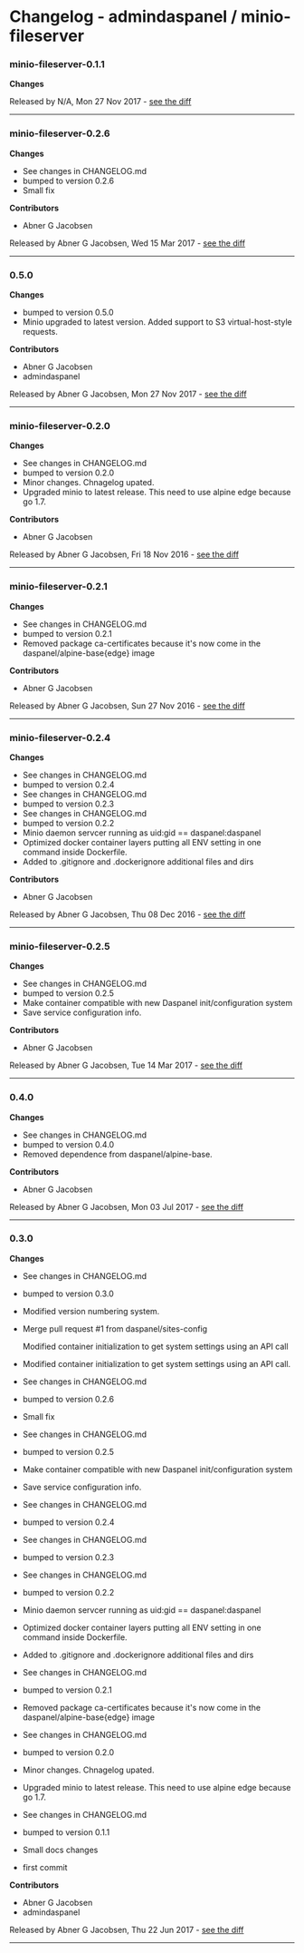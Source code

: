 # Changelog - admindaspanel / minio-fileserver

### minio-fileserver-0.1.1
__Changes__


Released by N/A, Mon 27 Nov 2017 -
[see the diff](https://github.com/admindaspanel/minio-fileserver/compare/...#diff)
______________

### minio-fileserver-0.2.6
__Changes__

- See changes in CHANGELOG.md
- bumped to version 0.2.6
- Small fix

__Contributors__

- Abner G Jacobsen

Released by Abner G Jacobsen, Wed 15 Mar 2017 -
[see the diff](https://github.com/admindaspanel/minio-fileserver/compare/...#diff)
______________

### 0.5.0
__Changes__

- bumped to version 0.5.0
- Minio upgraded to latest version. Added support to S3 virtual-host-style requests.

__Contributors__

- Abner G Jacobsen
- admindaspanel

Released by Abner G Jacobsen, Mon 27 Nov 2017 -
[see the diff](https://github.com/admindaspanel/minio-fileserver/compare/0.4.0...0.5.0#diff)
______________

### minio-fileserver-0.2.0
__Changes__

- See changes in CHANGELOG.md
- bumped to version 0.2.0
- Minor changes. Chnagelog upated.
- Upgraded minio to latest release. This need to use alpine edge because go 1.7.

__Contributors__

- Abner G Jacobsen

Released by Abner G Jacobsen, Fri 18 Nov 2016 -
[see the diff](https://github.com/admindaspanel/minio-fileserver/compare/...#diff)
______________

### minio-fileserver-0.2.1
__Changes__

- See changes in CHANGELOG.md
- bumped to version 0.2.1
- Removed package ca-certificates because it's now come in the daspanel/alpine-base{edge} image

__Contributors__

- Abner G Jacobsen

Released by Abner G Jacobsen, Sun 27 Nov 2016 -
[see the diff](https://github.com/admindaspanel/minio-fileserver/compare/...#diff)
______________

### minio-fileserver-0.2.4
__Changes__

- See changes in CHANGELOG.md
- bumped to version 0.2.4
- See changes in CHANGELOG.md
- bumped to version 0.2.3
- See changes in CHANGELOG.md
- bumped to version 0.2.2
- Minio daemon servcer running as uid:gid == daspanel:daspanel
- Optimized docker container layers putting all ENV setting in one command inside Dockerfile.
- Added to .gitignore and .dockerignore additional files and dirs

__Contributors__

- Abner G Jacobsen

Released by Abner G Jacobsen, Thu 08 Dec 2016 -
[see the diff](https://github.com/admindaspanel/minio-fileserver/compare/...#diff)
______________

### minio-fileserver-0.2.5
__Changes__

- See changes in CHANGELOG.md
- bumped to version 0.2.5
- Make container compatible with new Daspanel init/configuration system
- Save service configuration info.

__Contributors__

- Abner G Jacobsen

Released by Abner G Jacobsen, Tue 14 Mar 2017 -
[see the diff](https://github.com/admindaspanel/minio-fileserver/compare/...#diff)
______________

### 0.4.0
__Changes__

- See changes in CHANGELOG.md
- bumped to version 0.4.0
- Removed dependence from daspanel/alpine-base.

__Contributors__

- Abner G Jacobsen

Released by Abner G Jacobsen, Mon 03 Jul 2017 -
[see the diff](https://github.com/admindaspanel/minio-fileserver/compare/0.3.0...0.4.0#diff)
______________

### 0.3.0
__Changes__

- See changes in CHANGELOG.md
- bumped to version 0.3.0
- Modified version numbering system.
- Merge pull request #1 from daspanel/sites-config
  
  Modified container initialization to get system settings using an API call
- Modified container initialization to get system settings using an API call.
- See changes in CHANGELOG.md
- bumped to version 0.2.6
- Small fix
- See changes in CHANGELOG.md
- bumped to version 0.2.5
- Make container compatible with new Daspanel init/configuration system
- Save service configuration info.
- See changes in CHANGELOG.md
- bumped to version 0.2.4
- See changes in CHANGELOG.md
- bumped to version 0.2.3
- See changes in CHANGELOG.md
- bumped to version 0.2.2
- Minio daemon servcer running as uid:gid == daspanel:daspanel
- Optimized docker container layers putting all ENV setting in one command inside Dockerfile.
- Added to .gitignore and .dockerignore additional files and dirs
- See changes in CHANGELOG.md
- bumped to version 0.2.1
- Removed package ca-certificates because it's now come in the daspanel/alpine-base{edge} image
- See changes in CHANGELOG.md
- bumped to version 0.2.0
- Minor changes. Chnagelog upated.
- Upgraded minio to latest release. This need to use alpine edge because go 1.7.
- See changes in CHANGELOG.md
- bumped to version 0.1.1
- Small docs changes
- first commit

__Contributors__

- Abner G Jacobsen
- admindaspanel

Released by Abner G Jacobsen, Thu 22 Jun 2017 -
[see the diff](https://github.com/admindaspanel/minio-fileserver/compare/9a20715e4a9032e70720d1fae97b9b2df378a874...0.3.0#diff)
______________



